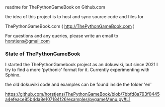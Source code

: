 readme for ThePythonGameBook on Github.com

the idea of this project is to host and sync source code and files for

ThePythonGameBook.com ( http://ThePythonGameBook.com ) 

For questions and any queries, please write an email to horstjens@gmail.com


### State of ThePythonGameBook
  
I started the ThePythonGamebook project as an dokuwiki, but since 2021 I try to find a more 'pythonic' format for it. Currently experimenting with Sphinx.

the old dokuwiki code and examples can be found inside the folder 'en'

https://github.com/horstjens/ThePythonGameBook/blob/7bbfd8a793f0445a4efeace85b4da8e107184f26/examples/pygameMenu.py#L1
